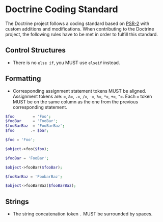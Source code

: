 Doctrine Coding Standard
========================

The Doctrine project follows a coding standard based on
[PSR-2](https://github.com/php-fig/fig-standards/blob/master/accepted/PSR-2-coding-style-guide.md) with custom
additions and modifications.
When contributing to the Doctrine project, the following rules have to be met in order to fulfill this standard.

Control Structures
------------------

- There is no `else if`, you MUST use `elseif` instead.

Formatting
----------

- Corresponding assignment statement tokens MUST be aligned. Assignment tokens are:
  `=`, `&=`, `.=`, `/=`, `-=`, `%=`, `*=`, `+=`, `^=`.
  Each `=` token MUST be on the same column as the one from the previous corresponding statement.

```php
$foo        = 'Foo';
$fooBar     = 'FooBar';
$fooBarBaz  = 'FooBarBaz';
$foo       .= $bar;

$foo = 'Foo';

$object->foo($foo);

$fooBar = 'FooBar';

$object->fooBar($fooBar);

$fooBarBaz = 'FoobarBaz';

$object->fooBarBaz($fooBarBaz);
```

Strings
-------

- The string concatenation token `.` MUST be surrounded by spaces.
